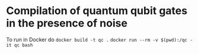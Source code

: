 # Compilation of quantum qubit gates in the presence of noise

To run in Docker do
`docker build -t qc .`
`docker run --rm -v $(pwd):/qc -it qc bash`
